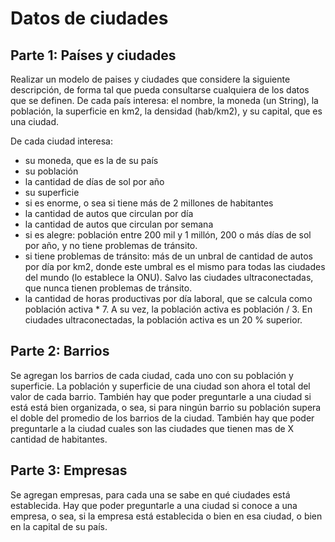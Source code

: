 # Datos de ciudades

## Parte 1: Países y ciudades
Realizar un modelo de paises y ciudades que considere la siguiente descripción, de forma tal que pueda consultarse cualquiera de los datos que se definen.
De cada país interesa: el nombre, la moneda (un String), la población, la superficie en km2, la densidad (hab/km2), y su capital, que es una ciudad.

De cada ciudad interesa:

* su moneda, que es la de su país
* su población
* la cantidad de días de sol por año
* su superficie
* si es enorme, o sea si tiene más de 2 millones de habitantes
* la cantidad de autos que circulan por día
* la cantidad de autos que circulan por semana
* si es alegre: población entre 200 mil y 1 millón, 200 o más días de sol por año, y no tiene problemas de tránsito.
* si tiene problemas de tránsito: más de un unbral de cantidad de autos por día por km2, donde este umbral es el mismo para todas las ciudades del mundo (lo establece la ONU). Salvo las ciudades ultraconectadas, que nunca tienen problemas de tránsito.
* la cantidad de horas productivas por día laboral, que se calcula como población activa * 7. A su vez, la población activa es población / 3. En ciudades ultraconectadas, la población activa es un 20 % superior.

## Parte 2: Barrios
Se agregan los barrios de cada ciudad, cada uno con su población y superficie. La población y superficie de una ciudad son ahora el total del valor de cada barrio. También hay que poder preguntarle a una ciudad si está está bien organizada, o sea, si para ningún barrio su población supera el doble del promedio de los barrios de la ciudad.
También hay que poder preguntarle a la ciudad cuales son las ciudades que tienen mas de X cantidad de habitantes.

## Parte 3: Empresas
Se agregan empresas, para cada una se sabe en qué ciudades está establecida. Hay que poder preguntarle a una ciudad si conoce a una empresa, o sea, si la empresa está establecida o bien en esa ciudad, o bien en la capital de su país.
